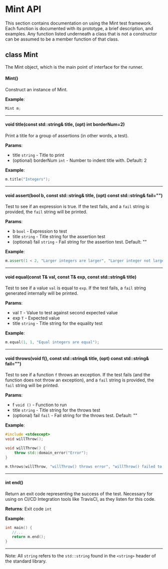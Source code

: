 # Mint API

This section contains documentation on using the Mint test framework. Each function is documented with its prototype, a brief description, and examples. Any function listed underneath a class that is not a constructor can be assumed to be a member function of that class.

## class Mint

The Mint object, which is the main point of interface for the runner.

#### Mint()

Construct an instance of Mint.

**Example**:

```cpp
Mint m;
```

---

#### void title(const std::string& title, (opt) int borderNum=2)

Print a title for a group of assertions (in other words, a test).

**Params**:

 - title `string` - Title to print
 - (optional) borderNum `int` - Number to indent title with. Default: 2

**Example**:

```cpp
m.title("Integers");
```

---

#### void assert(bool b, const std::string& title, (opt) const std::string& fail="")

Test to see if an expression is true. If the test fails, and a `fail` string is provided, the `fail` string will be printed.

**Params**:

 - b `bool` - Expression to test
 - title `string` - Title string for the assertion test
 - (optional) fail `string` - Fail string for the assertion test. Default: ""

**Example**:

```cpp
m.assert(1 < 2, "Larger integers are larger", "Larger integer not larger");
```

---

#### void equal(const T& val, const T& exp, const std::string& title)

Test to see if a value `val` is equal to `exp`. If the test fails, a `fail` string generated internally will be printed.

**Params**:

 - val `T` - Value to test against second expected value
 - exp `T` - Expected value
 - title `string` - Title string for the equality test

**Example**:

```cpp
m.equal(1, 1, "Equal integers are equal");
```
---

#### void throws(void f(), const std::string& title, (opt) const std::string& fail="")

Test to see if a function `f` throws an exception. If the test fails (and the function does not throw an exception), and a `fail` string is provided, the `fail` string will be printed.

**Params**:

 - f `void ()` - Function to run
 - title `string` - Title string for the throws test
 - (optional) fail `fail` - Fail string for the throws test. Default: ""

**Example**:

```cpp
#include <stdexcept>
void willThrow();

void willThrow() {
    throw std::domain_error("Error");
}

m.throws(willThrow, "willThrow() throws error", "willThrow() failed to throw error")
```

---

#### int end()

Return an exit code representing the success of the test. Necessary for using on CI/CD Integration tools like TravisCI, as they listen for this code.

**Returns**: Exit code `int`

**Example**:

```cpp
int main() {
   //...
   return m.end();
}
```

---

Note: All `string` refers to the `std::string` found in the `<string>` header of the standard library. 

